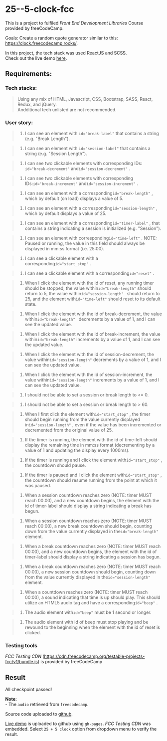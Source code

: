 # 25--5-clock-fcc

This is a project to fulfiled _Front End Development Libraries_ Course provided by freeCodeCamp.

Goals: Create a random quote generator similar to this: https://clock.freecodecamp.rocks/.

In this project, the tech stack was used ReactJS and SCSS. <br>
Check out the live demo [here](https://ndtrung-dev.github.io/25--5-clock-fcc).

## Requirements:

### Tech stacks:

> Using any mix of HTML, Javascript, CSS, Bootstrap, SASS, React, Redux, and jQuery.<br>
> Andditional tech unlisted are not recommended.

### User story:

> 1. I can see an element with <code>id="break-label"</code> that contains a string (e.g. "Break Length").

> 1. I can see an element with <code>id="session-label"</code> that contains a string (e.g. "Session Length").

> 1. I can see two clickable elements with corresponding IDs: <code>id="break-decrement"</code> and<code>id="session-decrement"</code> .

> 1. I can see two clickable elements with corresponding IDs:<code>id="break-increment"</code> and<code>id="session-increment"</code> .

> 1. I can see an element with a corresponding<code>id="break-length"</code> , which by default (on load) displays a value of 5.

> 1. I can see an element with a corresponding<code>id="session-length"</code> , which by default displays a value of 25.

> 1. I can see an element with a corresponding<code>id="timer-label"</code> , that contains a string indicating a session is initialized (e.g. "Session").

> 1. I can see an element with corresponding<code>id="time-left"</code> . NOTE: Paused or running, the value in this field should always be displayed in mm:ss format (i.e. 25:00).

> 1. I can see a clickable element with a corresponding<code>id="start_stop"</code> .

> 1. I can see a clickable element with a corresponding<code>id="reset"</code> .

> 1. When I click the element with the id of reset, any running timer should be stopped, the value within<code>id="break-length"</code> should return to 5, the value within<code>id="session-length" </code> should return to 25, and the element with<code>id="time-left"</code> should reset to its default state.

> 1. When I click the element with the id of break-decrement, the value within<code>id="break-length" </code> decrements by a value of 1, and I can see the updated value.

> 1. When I click the element with the id of break-increment, the value within<code>id="break-length"</code> increments by a value of 1, and I can see the updated value.

> 1. When I click the element with the id of session-decrement, the value within<code>id="session-length"</code> decrements by a value of 1, and I can see the updated value.

> 1. When I click the element with the id of session-increment, the value within<code>id="session-length"</code> increments by a value of 1, and I can see the updated value.

> 1. I should not be able to set a session or break length to <= 0.

> 1. I should not be able to set a session or break length to > 60.

> 1. When I first click the element with<code>id="start_stop"</code> , the timer should begin running from the value currently displayed in<code>id="session-length"</code> , even if the value has been incremented or decremented from the original value of 25.

> 1. If the timer is running, the element with the id of time-left should display the remaining time in mm:ss format (decrementing by a value of 1 and updating the display every 1000ms).

> 1. If the timer is running and I click the element with<code>id="start_stop"</code> , the countdown should pause.

> 1. If the timer is paused and I click the element with<code>id="start_stop"</code> , the countdown should resume running from the point at which it was paused.

> 1. When a session countdown reaches zero (NOTE: timer MUST reach 00:00), and a new countdown begins, the element with the id of timer-label should display a string indicating a break has begun.

> 1. When a session countdown reaches zero (NOTE: timer MUST reach 00:00), a new break countdown should begin, counting down from the value currently displayed in the<code>id="break-length"</code> element.

> 1. When a break countdown reaches zero (NOTE: timer MUST reach 00:00), and a new countdown begins, the element with the id of timer-label should display a string indicating a session has begun.

> 1. When a break countdown reaches zero (NOTE: timer MUST reach 00:00), a new session countdown should begin, counting down from the value currently displayed in the<code>id="session-length"</code> element.

> 1. When a countdown reaches zero (NOTE: timer MUST reach 00:00), a sound indicating that time is up should play. This should utilize an HTML5 audio tag and have a corresponding<code>id="beep"</code> .

> 1. The audio element with<code>id="beep"</code> must be 1 second or longer.

> 1. The audio element with id of beep must stop playing and be rewound to the beginning when the element with the id of reset is clicked.

### Testing tools

<em>FCC Testing CDN</em> (https://cdn.freecodecamp.org/testable-projects-fcc/v1/bundle.js) is provided by freeCodeCamp

## Result

All checkpoint passed!

<b>Note:</b><br> - The <code>audio</code> retrieved from <code>freecodecamp</code>.

Source code uploaded to [github](https://github.com/ndtrung-dev/25--5-clock-fcc).

[Live demo](https://ndtrung-dev.github.io/25--5-clock-fcc) is uploaded to github using <code>gh-pages</code>. <em>FCC Testing CDN</em> was embedded. Select <code>25 + 5 clock</code> option from dropdown menu to verify the result.
